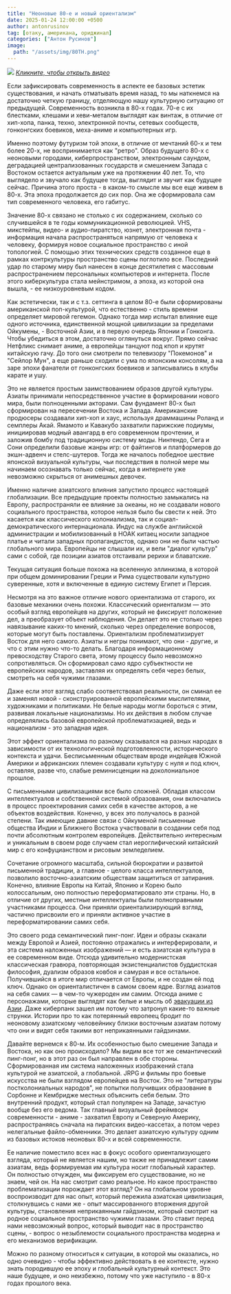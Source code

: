 ```yaml
---
title: "Неоновые 80-е и новый ориентализм"
date: 2025-01-24 12:00:00 +0500
author: antonrusinov
tag: [отаку, американа, ориджинал]
categories: ["Антон Русинов"]
image:
  path: "/assets/img/80TH.png"
---
```


![](https://img.youtube.com/vi/rFouFuNgBRw/0.jpg)
_[Кликните, чтобы открыть видео](https://www.youtube.com/watch?v=rFouFuNgBRw)_

Если зафиксировать современность в аспекте ее базовых эстетик существования, и начать отматывать время назад, то мы наткнемся на достаточно четкую границу, отделяющую нашу культурную ситуацию от предыдущей. Современность возникла в 80-х годах. 70-е с их блестками, клешами и хеви-металом выглядят как винтаж, в отличие от хип-хопа, панка, техно, электронной почты, сетевых сообществ, гонконгских боевиков, меха-аниме и компьютерных игр.

Именно поэтому футуризм той эпохи, в отличие от мечтаний 60-х и тем более 20-х, не воспринимается как "ретро". Образ будущего 80-х с неоновыми городами, киберпространством, электронным саундом, деградацией централизованных государств и смешением Запада с Востоком остается актуальным уже на протяжении 40 лет. То, что выглядело и звучало как будущее тогда, выглядит и звучит как будущее сейчас. Причина этого проста - в каком-то смысле мы все еще живем в 80-х. Эта эпоха продолжается до сих пор. Она же сформировала сам тип современного человека, его габитус.

Значение 80-х связано не столько с их содержанием, сколько со случившейся в те годы коммуникационной революцией. VHS, микстейпы, видео- и аудио-пиратство, юзнет, электронная почта - информация начала распространяться напрямую от человека к человеку, формируя новое социальное пространство с иной топологией. С помощью этих технических средств созданное еще в рамках контркультуры пространство сцены поглотило все. Последний удар по старому миру был нанесен в конце десятилетия с массовым распространением персональных компьютеров и интернета. После этого киберкультура стала мейнстримом, а эпоха, из которой она вышла, - ее низкоуровневым кодом.

Как эстетически, так и с т.з. сеттинга в целом 80-е были сформированы американской поп-культурой, что естественно - стиль времени определяет мировой гегемон. Однако тогда мир испытал влияние еще одного источника, единственной мощной цивилизации за пределами Ойкумены, - Восточной Азии, и в первую очередь Японии и Гонконга. Чтобы убедиться в этом, достаточно оглянуться вокруг. Прямо сейчас Нетфликс снимает аниме, а европейцы танцуют под кпоп и крутят китайскую гачу. До того они смотрели по телевизору "Покемонов" и "Сейлор Мун", а еще раньше сходили с ума по японским консолям, а на заре эпохи фанатели от гонконгских боевиков и записывались в клубы карате и ушу.

Это не является простым заимствованием образов другой культуры. Азиаты принимали непосредственное участие в формировании нового мира, были полноценными акторами. Сам фундамент 80-х был сформирован на пересечении Востока и Запада. Американские продюсеры создавали хип-хоп и хаус, используя драммашины Роланд и семплеры Акай. Ямамото и Кавакубо захватили парижские подиумы, инициировав модный авангард в его современном прочтении, и заложив бомбу под традиционную систему моды. Нинтендо, Сега и Сони определили базовые жанры игр: от файтингов и платформеров до экшн-адвенч и стелс-шутеров. Тогда же началось победное шествие японской визуальной культуры, чьи последствия в полной мере мы начинаем осознавать только сейчас, когда в интернете уже невозможно скрыться от анимешных девочек.

Именно наличие азиатского влияния запустило процесс настоящей глобализации. Все предыдущие проекты полностью замыкались на Европу, распространяли ее влияние за океаны, но не создавали нового социального пространства, которое нельзя было бы свести к ней. Это касается как классического колониализма, так и социал-демократического интернационала. Индус на службе английской администрации и мобилизованный в НОАК китаец носили западное платье и читали западных пропагандистов, однако они не были частью глобального мира. Европейцы не слышали их, и вели "диалог культур" сами с собой, где позиции азиатов отстаивали рерихи и блаватские.

Текущая ситуация больше похожа на вселенную эллинизма, в которой при общем доминировании Греции и Рима существовали культурно суверенные, хотя и включенные в единую систему Египет и Персия.

Несмотря на это важное отличие нового ориентализма от старого, их базовые механики очень похожи. Классический ориентализм — это особый взгляд европейцев на других, который не фиксирует положение дел, а преобразует объект наблюдения. Он делает это не столько через навязывание каких-то мнений, сколько через определение вопросов, которые могут быть поставлены. Ориентализм проблематизирует Восток для него самого. Азиаты и негры понимают, что они - другие, и что с этим нужно что-то делать. Благодаря информационному превосходству Старого света, этому процессу было невозможно сопротивляться. Он сформировал само ядро субъектности не европейских народов, заставляя их определять себя через белых, смотреть на себя чужими глазами.

Даже если этот взгляд слабо соответствовал реальности, он сминал ее и заменял новой - сконструированной европейскими мыслителями, художниками и политиками. Не белые народы могли бороться с этим, развивая локальные национализмы. Но их действия в любом случае определялись базовой европейской проблематизацией, ведь и национализм - это западная идея.

Этот эффект ориентализма по разному сказывался на разных народах в зависимости от их технологической подготовленности, исторического контекста и удачи. Бесписьменным обществам вроде индейцев Южной Америки и африканских племен создавали культуру с нуля и под ключ, оставляя, разве что, слабые реминисценции на доколониальное прошлое.

С письменными цивилизациями все было сложней. Обладая классом интеллектуалов и собственной системой образования, они включались в процесс проектирования самих себя в качестве акторов, а не объектов воздействия. Конечно, у всех это получалось в разной степени. Так имеющие давние связи с Ойкуменой письменные общества Индии и Ближнего Востока участвовали в создании себя под почти абсолютным контролем европейцев. Действительно интересным и уникальным в своем роде случаем стал иероглифический китайский мир с его конфуцианством и рисовым земледелием.

Сочетание огромного масштаба, сильной бюрократии и развитой письменной традиции, а главное - целого класса интеллектуалов, позволило восточно-азиатским обществам защититься от затирания. Конечно, влияние Европы на Китай, Японию и Корею было колоссальным, оно полностью переформатировало эти страны. Но, в отличие от других, местные интеллектуалы были полноправными участниками процесса. Они приняли ориентализирующий взгляд, частично присвоили его и приняли активное участие в переформатировании самих себя.

Это своего рода семантический пинг-понг. Идеи и образы скакали между Европой и Азией, постоянно отражались и интерферировали, и эта система наложенных изображений — и есть азиатская культура в ее современном виде. Отсюда удивительно модернистская классическая гравюра, повторяющая экзистенциалистов буддистская философия, дуализм образов ковбоя и самурая и все остальное. Получившийся в итоге мир отличается от Европы, и не создан ей под ключ. Однако он ориенталистичен в самом своем ядре. Взгляд азиатов на себя самих — в чем-то чужероден им самим. Отсюда аниме с персонажами, которые выглядят как белые и мысль об [эвакуации из Азии](https://en.wikipedia.org/wiki/Datsu-A_Ron). Даже киберпанк зашел им потому что затронул какие-то важные струнки. Истории про то как потерянный европеец бродит по неоновому азиатскому человейнику близки восточным азиатам потому что они и видят себя такими вот неприкаянными гайдзинами.

Давайте вернемся к 80-м. Их особенностью было смешение Запада и Востока, но как оно происходило? Мы видим все тот же семантический пинг-понг, но в этот раз он был направлен в обе стороны. Сформированная им система наложенных изображений стала культурой не азиатской, а глобальной. JRPG и фильмы про боевые искусства не были взглядом европейцев на Восток. Это не "литературы постколониальных народов", не попытки получивших образование в Сорбонне и Кембридже местных объяснить себя белым. Это внутренний продукт, который стал популярен на Западе, зачастую вообще без его ведома. Так главный визуальный фреймворк современности - аниме - захватил Европу и Северную Америку, распространяясь сначала на пиратских видео-кассетах, а потом через нелегальные файло-обменники. Это делает азиатскую культуру одним из базовых истоков неоновых 80-х и всей современности.

Ее наличие поместило всех нас в фокус особого ориентализующего взгляда, который не является нашим, но также не принадлежит самим азиатам, ведь формируемая им культура носит глобальный характер. Он полностью отчужден, мы фиксируем его существование, но не знаем, чей он. На нас смотрит само реальное. Но какое пространство проблематизации порождает этот взгляд? Он на глобальном уровне воспроизводит для нас опыт, который пережила азиатская цивилизация, столкнувшись с нами же - опыт массированного вторжения другой культуры, становления неприкаянным гайдзином, который смотрит на родное социальное пространство чужими глазами. Это ставит перед нами невозможный вопрос, который выводит нас в пространство сцены, - вопрос о незыблемости социального пространства модерна и его механизмов верификации.

Можно по разному относиться к ситуации, в которой мы оказались, но одно очевидно - чтобы эффективно действовать в ее контексте, нужно знать породившую ее эпоху и глобальный культурный контекст. Это наше будущее, и оно неизбежно, потому что уже наступило - в 80-х годах прошлого века.
